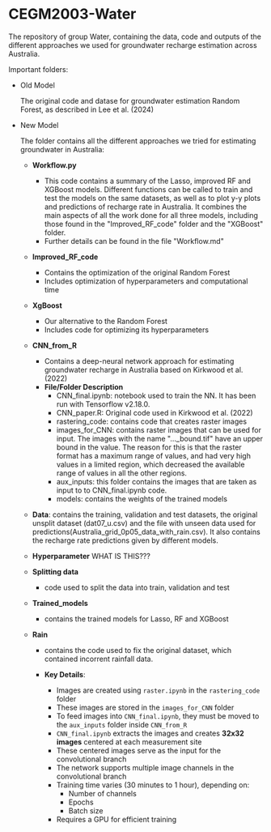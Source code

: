 # CEGM2003-Water

The repository of group Water, containing the data, code and outputs of the different approaches we used for groundwater recharge estimation across Australia. 

Important folders:

* Old Model

    The original code and datase for groundwater estimation Random Forest, as described in Lee et al. (2024) 

- New Model

  The folder contains all the different approaches we tried for estimating groundwater in Australia:

  - **Workflow.py**
    - This code contains a summary of the Lasso, improved RF and XGBoost models. Different functions can be called to train and test the models on the same datasets, as well as to plot y-y plots and predictions of recharge rate in Australia. It combines the main aspects of all the work done for all three models, including those found in the "Improved_RF_code" folder and the "XGBoost" folder.
    - Further details can be found in the file "Workflow.md"

  - **Improved_RF_code**
    - Contains the optimization of the original Random Forest
    - Includes optimization of hyperparameters and computational time

  - **XgBoost**
    - Our alternative to the Random Forest
    - Includes code for optimizing its hyperparameters

  - **CNN_from_R**
    - Contains a deep-neural network approach for estimating groundwater recharge in Australia based on Kirkwood et al. (2022)
    - **File/Folder Description**
      - CNN_final.ipynb: notebook used to train the NN. It has been run with Tensorflow v2.18.0.
      - CNN_paper.R: Original code used in Kirkwood et al. (2022)
      - rastering_code: contains code that creates raster images
      - images_for_CNN: contains raster images that can be used for input. The images with the name "..._bound.tif" have an upper bound in the value. The reason for this is that the raster format has a maximum range of values, and had very high values in a limited region, which decreased the available range of values in all the other regions.
      - aux_inputs: this folder contains the images that are taken as input to to CNN_final.ipynb code.
      - models: contains the weights of the trained models

  - **Data**: contains the training, validation and test datasets, the original unsplit dataset (dat07_u.csv) and the file with unseen data used for predictions(Australia_grid_0p05_data_with_rain.csv). It also contains the recharge rate predictions given by different models.

  - **Hyperparameter** WHAT IS THIS???

  - **Splitting data**
    - code used to split the data into train, validation and test

  - **Trained_models**
    - contains the trained models for Lasso, RF and XGBoost

  - **Rain**
    - contains the code used to fix the original dataset, which contained incorrent rainfall data.
  

    - **Key Details**:
      - Images are created using `raster.ipynb` in the `rastering_code` folder
      - These images are stored in the `images_for_CNN` folder
      - To feed images into `CNN_final.ipynb`, they must be moved to the `aux_inputs` folder inside `CNN_from_R`
      - `CNN_final.ipynb` extracts the images and creates **32x32 images** centered at each measurement site
      - These centered images serve as the input for the convolutional branch
      - The network supports multiple image channels in the convolutional branch
      - Training time varies (30 minutes to 1 hour), depending on:
        - Number of channels
        - Epochs
        - Batch size
      - Requires a GPU for efficient training